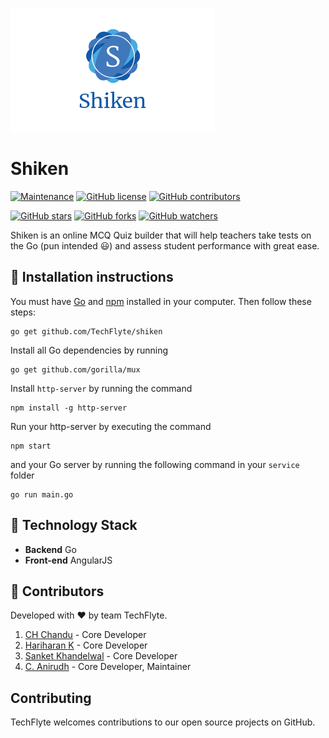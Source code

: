 ![Shiken Logo](ui/img/shiken2.png)
# Shiken

[![Maintenance](https://img.shields.io/badge/Maintained%3F-yes-green.svg)](https://github.com/TechFlyte/shiken/graphs/commit-activity) [![GitHub license](https://img.shields.io/github/license/TechFlyte/shiken.svg)](https://github.com/TechFlyte/shiken/blob/master/LICENSE) [![GitHub contributors](https://img.shields.io/github/contributors/TechFlyte/shiken.svg)](https://GitHub.com/TechFlyte/shiken/graphs/contributors/)


[![GitHub stars](https://img.shields.io/github/stars/TechFlyte/shiken.svg?style=social&label=Star&maxAge=2592000)](https://GitHub.com/TechFlyte/shiken/stargazers/) [![GitHub forks](https://img.shields.io/github/forks/TechFlyte/shiken.svg?style=social&label=Fork&maxAge=2592000)](https://GitHub.com/TechFlyte/shiken/network/) [![GitHub watchers](https://img.shields.io/github/watchers/TechFlyte/shiken.svg?style=social&label=Watch&maxAge=2592000)](https://GitHub.com/TechFlyte/shiken/watchers/)

Shiken is an online MCQ Quiz builder that will help teachers take tests on the Go (pun intended :smiley:) and assess student performance with great ease.


## :minidisc: Installation instructions
You must have [Go](https://golang.org/) and [npm](https://www.npmjs.com/) installed in your computer. Then follow these steps:

```
go get github.com/TechFlyte/shiken
```

Install all Go dependencies by running
```
go get github.com/gorilla/mux
```
Install `http-server` by running the command
```
npm install -g http-server
```

Run your http-server by executing the command 
```
npm start
```
and your Go server by running the following command in your `service` folder
```
go run main.go
```

## :wrench: Technology Stack
* **Backend** Go
* **Front-end** AngularJS

## :gem: Contributors
Developed with :hearts: by team TechFlyte.
1. [CH Chandu](https://github.com/chanduch1999) - Core Developer
2. [Hariharan K](https://github.com/harrycode007) - Core Developer
3. [Sanket Khandelwal](https://github.com/teknas07) - Core Developer
4. [C. Anirudh](https://github.com/C-Anirudh) - Core Developer, Maintainer

## Contributing
TechFlyte welcomes contributions to our open source projects on GitHub.